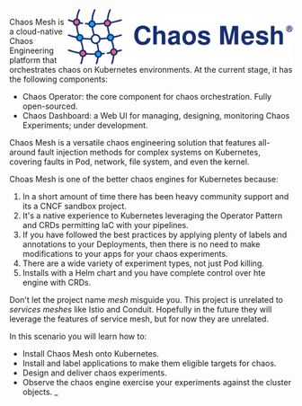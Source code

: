 <img align="right" width="400" src="./assets/chaos-mesh.png">

Chaos Mesh is a cloud-native Chaos Engineering platform that orchestrates chaos on Kubernetes environments. At the current stage, it has the following components:

- Chaos Operator: the core component for chaos orchestration. Fully open-sourced.
- Chaos Dashboard: a Web UI for managing, designing, monitoring Chaos Experiments; under development.

Chaos Mesh is a versatile chaos engineering solution that features all-around fault injection methods for complex systems on Kubernetes, covering faults in Pod, network, file system, and even the kernel.

Choas Mesh is one of the better chaos engines for Kubernetes because:

1. In a short amount of time there has been heavy community support and its a CNCF sandbox project.
1. It's a native experience to Kubernetes leveraging the Operator Pattern and CRDs permitting IaC with your pipelines.
1. If you have followed the best practices by applying plenty of labels and annotations to your Deployments, then there is no need to make modifications to your apps for your chaos experiments.
1. There are a wide variety of experiment types, not just Pod killing.
1. Installs with a Helm chart and you have complete control over hte engine with CRDs.

Don't let the project name _mesh_ misguide you. This project is unrelated to _services meshes_ like Istio and Conduit. Hopefully in the future they will leverage the features of service mesh, but for now they are unrelated.

In this scenario you will learn how to:

- Install Chaos Mesh onto Kubernetes.
- Install and label applications to make them eligible targets for chaos.
- Design and deliver chaos experiments.
- Observe the chaos engine exercise your experiments against the cluster objects.
_
